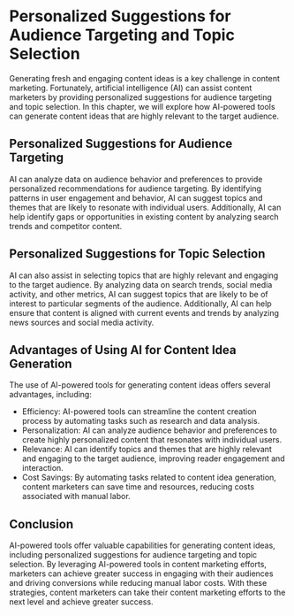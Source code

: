 Personalized Suggestions for Audience Targeting and Topic Selection
================================================================================================================

Generating fresh and engaging content ideas is a key challenge in content marketing. Fortunately, artificial intelligence (AI) can assist content marketers by providing personalized suggestions for audience targeting and topic selection. In this chapter, we will explore how AI-powered tools can generate content ideas that are highly relevant to the target audience.

Personalized Suggestions for Audience Targeting
-----------------------------------------------

AI can analyze data on audience behavior and preferences to provide personalized recommendations for audience targeting. By identifying patterns in user engagement and behavior, AI can suggest topics and themes that are likely to resonate with individual users. Additionally, AI can help identify gaps or opportunities in existing content by analyzing search trends and competitor content.

Personalized Suggestions for Topic Selection
--------------------------------------------

AI can also assist in selecting topics that are highly relevant and engaging to the target audience. By analyzing data on search trends, social media activity, and other metrics, AI can suggest topics that are likely to be of interest to particular segments of the audience. Additionally, AI can help ensure that content is aligned with current events and trends by analyzing news sources and social media activity.

Advantages of Using AI for Content Idea Generation
--------------------------------------------------

The use of AI-powered tools for generating content ideas offers several advantages, including:

* Efficiency: AI-powered tools can streamline the content creation process by automating tasks such as research and data analysis.
* Personalization: AI can analyze audience behavior and preferences to create highly personalized content that resonates with individual users.
* Relevance: AI can identify topics and themes that are highly relevant and engaging to the target audience, improving reader engagement and interaction.
* Cost Savings: By automating tasks related to content idea generation, content marketers can save time and resources, reducing costs associated with manual labor.

Conclusion
----------

AI-powered tools offer valuable capabilities for generating content ideas, including personalized suggestions for audience targeting and topic selection. By leveraging AI-powered tools in content marketing efforts, marketers can achieve greater success in engaging with their audiences and driving conversions while reducing manual labor costs. With these strategies, content marketers can take their content marketing efforts to the next level and achieve greater success.
